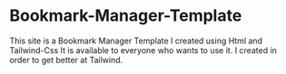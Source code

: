 # Bookmark-Manager-Template
This site is a Bookmark Manager Template I created using Html and Tailwind-Css
It is available to everyone who wants to use it.
I created in order to get better at Tailwind.
